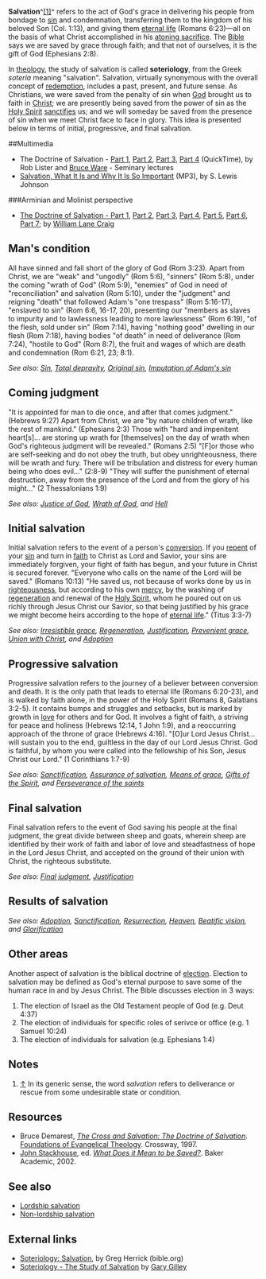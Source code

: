 **Salvation**^[[1]](#note-0)^ refers to the act of God's grace in
delivering his people from bondage to [sin](Sin "Sin") and
condemnation, transferring them to the kingdom of his beloved Son
(Col. 1:13), and giving them
[eternal life](Eternal_life "Eternal life") (Romans 6:23)—all on
the basis of what Christ accomplished in his
[atoning sacrifice](Atonement "Atonement"). The
[Bible](Bible "Bible") says we are saved by grace through faith;
and that not of ourselves, it is the gift of God (Ephesians 2:8).

In [theology](Theology "Theology"), the study of salvation is
called **soteriology**, from the Greek *soteria* meaning
"salvation". Salvation, virtually synonymous with the overall
concept of [redemption](Redemption "Redemption"), includes a past,
present, and future sense. As Christians, we were saved from the
penalty of sin when [God](God "God") brought us to faith in
[Christ](Jesus "Jesus"); we are presently being saved from the
power of sin as the [Holy Spirit](Holy_Spirit "Holy Spirit")
[sanctifies](Sanctification "Sanctification") us; and we will
someday be saved from the presence of sin when we meet Christ face
to face in glory. This idea is presented below in terms of initial,
progressive, and final salvation.

##Multimedia

-   The Doctrine of Salvation -
    [Part 1](http://www.biblicaltraining.org/audio/TH504/theology_2_15_QT-high.mov),
    [Part 2](http://www.biblicaltraining.org/audio/TH504/theology_2_16_QT-high.mov),
    [Part 3](http://www.biblicaltraining.org/audio/TH504/theology_2_17_QT-high.mov),
    [Part 4](http://www.biblicaltraining.org/audio/TH504/theology_2_18_QT-high.mov)
    (QuickTime), by Rob Lister and
    [Bruce Ware](Bruce_Ware "Bruce Ware") - Seminary lectures
-   [Salvation, What It Is and Why It Is So Important](http://www.believerschapeldallas.org/audio/slj-69_systematic-theology/029_SLJ_69_32K.mp3)
    (MP3), by S. Lewis Johnson

###Arminian and Molinist perspective

-   [The Doctrine of Salvation - Part 1](http://www.rfmedia.org/RF_audio_video/Defender_podcast/20070506TheDoctrineofSalvationPart1.mp3),
    [Part 2](http://www.rfmedia.org/RF_audio_video/Defender_podcast/20070513TheDoctrineofSalvationPart2.mp3),
    [Part 3](http://www.rfmedia.org/RF_audio_video/Defender_podcast/20070520TheDoctrineofSalvationPart3.mp3),
    [Part 4](http://www.rfmedia.org/RF_audio_video/Defender_podcast/20070527TheDoctrineofSalvationPart4.mp3),
    [Part 5](http://www.rfmedia.org/RF_audio_video/Defender_podcast/20070603TheDoctrineofSalvationPart5.mp3),
    [Part 6](http://www.rfmedia.org/RF_audio_video/Defender_podcast/20070610TheDoctrineofSalvationPart6.mp3),
    [Part 7](http://www.rfmedia.org/RF_audio_video/Defender_podcast/20070617TheDoctrineofSalvationPart7.mp3);
    by [William Lane Craig](William_Lane_Craig "William Lane Craig")

## Man's condition

All have sinned and fall short of the glory of God (Rom 3:23).
Apart from Christ, we are "weak" and "ungodly" (Rom 5:6), "sinners"
(Rom 5:8), under the coming "wrath of God" (Rom 5:9), "enemies" of
God in need of "reconciliation" and salvation (Rom 5:10), under the
"judgment" and reigning "death" that followed Adam's "one trespass"
(Rom 5:16-17), "enslaved to sin" (Rom 6:6, 16-17, 20), presenting
our "members as slaves to impurity and to lawlessness leading to
more lawlessness" (Rom 6:19), "of the flesh, sold under sin" (Rom
7:14), having "nothing good" dwelling in our flesh (Rom 7:18),
having bodies "of death" in need of deliverance (Rom 7:24),
"hostile to God" (Rom 8:7), the fruit and wages of which are death
and condemnation (Rom 6:21, 23; 8:1).

*See also: [Sin](Sin "Sin"), [Total depravity](Total_depravity "Total depravity"), [Original sin](Original_sin "Original sin"), [Imputation of Adam's sin](Imputation_of_Adam's_sin "Imputation of Adam's sin")*

## Coming judgment

"It is appointed for man to die once, and after that comes
judgment." (Hebrews 9:27) Apart from Christ, we are "by nature
children of wrath, like the rest of mankind." (Ephesians 2:3) Those
with "hard and impenitent heart[s]... are storing up wrath for
[themselves] on the day of wrath when God's righteous judgment will
be revealed." (Romans 2:5) "[F]or those who are self-seeking and do
not obey the truth, but obey unrighteousness, there will be wrath
and fury. There will be tribulation and distress for every human
being who does evil..." (2:8-9) "They will suffer the punishment of
eternal destruction, away from the presence of the Lord and from
the glory of his might..." (2 Thessalonians 1:9)

*See also: [Justice of God](Justice_of_God "Justice of God"), [Wrath of God](Wrath_of_God "Wrath of God"), and [Hell](Hell "Hell")*

## Initial salvation

Initial salvation refers to the event of a person's
[conversion](Conversion "Conversion"). If you
[repent](Repent "Repent") of your [sin](Sin "Sin") and turn in
[faith](Faith "Faith") to Christ as Lord and Savior, your sins are
immediately forgiven, your fight of faith has begun, and your
future in Christ is secured forever. "Everyone who calls on the
name of the Lord will be saved." (Romans 10:13) "He saved us, not
because of works done by us in
[righteousness](Righteousness "Righteousness"), but according to
his own [mercy](Mercy "Mercy"), by the washing of
[regeneration](Regeneration "Regeneration") and renewal of the
[Holy Spirit](Holy_Spirit "Holy Spirit"), whom he poured out on us
richly through Jesus Christ our Savior, so that being justified by
his grace we might become heirs according to the hope of
[eternal life](Eternal_life "Eternal life")." (Titus 3:3-7)

*See also: [Irresistible grace](Irresistible_grace "Irresistible grace"), [Regeneration](Regeneration "Regeneration"), [Justification](Justification "Justification"), [Prevenient grace](Prevenient_grace "Prevenient grace"), [Union with Christ](Union_with_Christ "Union with Christ"), and [Adoption](Adoption "Adoption")*

## Progressive salvation

Progressive salvation refers to the journey of a believer between
conversion and death. It is the only path that leads to eternal
life (Romans 6:20-23), and is walked by faith alone, in the power
of the Holy Spirit (Romans 8, Galatians 3:2-5). It contains bumps
and struggles and setbacks, but is marked by growth in
[love](Love "Love") for others and for God. It involves a fight of
faith, a striving for peace and holiness (Hebrews 12:14, 1 John
1:9), and a reoccurring approach of the throne of grace (Hebrews
4:16). "[O]ur Lord Jesus Christ... will sustain you to the end,
guiltless in the day of our Lord Jesus Christ. God is faithful, by
whom you were called into the fellowship of his Son, Jesus Christ
our Lord." (1 Corinthians 1:7-9)

*See also: [Sanctification](Sanctification "Sanctification"), [Assurance of salvation](Assurance_of_salvation "Assurance of salvation"), [Means of grace](Means_of_grace "Means of grace"), [Gifts of the Spirit](Gifts_of_the_Spirit "Gifts of the Spirit"), and [Perseverance of the saints](Perseverance_of_the_saints "Perseverance of the saints")*

## Final salvation

Final salvation refers to the event of God saving his people at the
final judgment, the great divide between sheep and goats, wherein
sheep are identified by their work of faith and labor of love and
steadfastness of hope in the Lord Jesus Christ, and accepted on the
ground of their union with Christ, the righteous substitute.

*See also: [Final judgment](Final_judgment "Final judgment"), [Justification](Justification "Justification")*

## Results of salvation

*See also: [Adoption](Adoption "Adoption"), [Sanctification](Sanctification "Sanctification"), [Resurrection](Resurrection "Resurrection"), [Heaven](Heaven "Heaven"), [Beatific vision](index.php?title=Beatific_vision&action=edit&redlink=1 "Beatific vision (page does not exist)"), and [Glorification](Glorification "Glorification")*

## Other areas

Another aspect of salvation is the biblical doctrine of
[election](Election "Election"). Election to salvation may be
defined as God's eternal purpose to save some of the human race in
and by Jesus Christ. The Bible discusses election in 3 ways:

1.  The election of Israel as the Old Testament people of God (e.g.
    Deut 4:37)
2.  The election of individuals for specific roles of serivce or
    office (e.g. 1 Samuel 10:24)
3.  The election of individuals for salvation (e.g. Ephesians 1:4)

## Notes

1.  [↑](#ref-0) In its generic sense, the word *salvation* refers
    to deliverance or rescue from some undesirable state or condition.

## Resources

-   Bruce Demarest,
    *[The Cross and Salvation: The Doctrine of Salvation](http://www.google.com/books?id=X2QMUVTOE0IC&printsec=frontcover)*.
    [Foundations of Evangelical Theology](Foundations_of_Evangelical_Theology_(book_series) "Foundations of Evangelical Theology (book series)").
    Crossway, 1997.
-   [John Stackhouse](John_Stackhouse "John Stackhouse"), ed.
    *[What Does it Mean to be Saved?](http://www.google.com/books?id=jIsDAAAACAAJ)*.
    Baker Academic, 2002.

## See also

-   [Lordship salvation](Lordship_salvation "Lordship salvation")
-   [Non-lordship salvation](Non-lordship_salvation "Non-lordship salvation")

## External links

-   [Soteriology: Salvation](http://www.bible.org/page.asp?page_id=730),
    by Greg Herrick (bible.org)
-   [Soteriology - The Study of Salvation](http://www.svchapel.org/Assets/Docs/TheologyLessons/soteriology.pdf)
    by [Gary Gilley](Gary_Gilley "Gary Gilley")